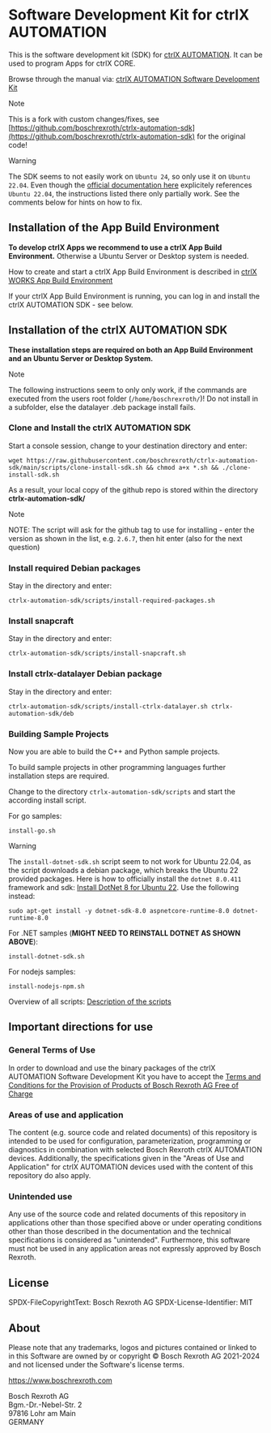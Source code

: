 # Software Development Kit for ctrlX AUTOMATION

This is the software development kit (SDK) for [ctrlX AUTOMATION](https://www.ctrlx-automation.com). It can be used to program Apps for ctrlX CORE.

Browse through the manual via: [ctrlX AUTOMATION Software Development Kit](https://boschrexroth.github.io/ctrlx-automation-sdk)

> [!NOTE]  
> This is a fork with custom changes/fixes, see [https://github.com/boschrexroth/ctrlx-automation-sdk](https://github.com/boschrexroth/ctrlx-automation-sdk) for the original code!

> [!WARNING]
> The SDK seems to not easily work on `Ubuntu 24`, so only use it on `Ubuntu 22.04`. Even though the [official documentation here](https://boschrexroth.github.io/ctrlx-automation-sdk/latest/setup_windows_virtualbox_ubuntu.html) explicitely references `Ubuntu 22.04`, the instructions listed there only partially work. See the comments below for hints on how to fix.

## Installation of the App Build Environment

__To develop ctrlX Apps we recommend to use a ctrlX App Build Environment.__ Otherwise a Ubuntu Server or Desktop system is needed.

How to create and start a ctrlX App Build Environment is described in [ctrlX WORKS App Build Environment](https://boschrexroth.github.io/ctrlx-automation-sdk/setup_qemu_ctrlx_works.html)

If your ctrlX App Build Environment is running, you can log in and install the ctrlX AUTOMATION SDK - see below.

## Installation of the ctrlX AUTOMATION SDK

__These installation steps are required on both an App Build Environment and an Ubuntu Server or Desktop System.__

> [!NOTE]  
> The following instructions seem to only only work, if the commands are executed from the users root folder (`/home/boschrexroth/`)! Do not install in a subfolder, else the datalayer .deb package install fails.

### Clone and Install the ctrlX AUTOMATION SDK

Start a console session, change to your destination directory and enter:

	wget https://raw.githubusercontent.com/boschrexroth/ctrlx-automation-sdk/main/scripts/clone-install-sdk.sh && chmod a+x *.sh && ./clone-install-sdk.sh

As a result, your local copy of the github repo is stored within the directory __ctrlx-automation-sdk/__

> [!NOTE]  
> NOTE: The script will ask for the github tag to use for installing - enter the version as shown in the list, e.g. `2.6.7`, then hit enter (also for the next question)

### Install required Debian packages

Stay in the directory and enter:

	ctrlx-automation-sdk/scripts/install-required-packages.sh

### Install snapcraft

Stay in the directory and enter:

	ctrlx-automation-sdk/scripts/install-snapcraft.sh

### Install ctrlx-datalayer Debian package

Stay in the directory and enter:

	ctrlx-automation-sdk/scripts/install-ctrlx-datalayer.sh ctrlx-automation-sdk/deb

### Building Sample Projects

Now you are able to build the C++ and Python sample projects.

To build sample projects in other programming languages further installation steps are required.

Change to the directory `ctrlx-automation-sdk/scripts` and start the according install script.

For go samples:

	install-go.sh

> [!WARNING]  
> The `install-dotnet-sdk.sh` script seem to not work for Ubuntu 22.04, as the script downloads a debian package, which breaks the Ubuntu 22 provided packages. Here is how to officially install the `dotnet 8.0.411` framework and sdk: [Install DotNet 8 for Ubuntu 22](https://learn.microsoft.com/de-de/dotnet/core/install/linux-ubuntu-install?tabs=dotnet8&pivots=os-linux-ubuntu-2204).
> Use the following instead:
	
	sudo apt-get install -y dotnet-sdk-8.0 aspnetcore-runtime-8.0 dotnet-runtime-8.0

For .NET samples (**MIGHT NEED TO REINSTALL DOTNET AS SHOWN ABOVE**):

	install-dotnet-sdk.sh

For nodejs samples:

	install-nodejs-npm.sh

Overview of all scripts: [Description of the scripts](scripts/README.md)

## Important directions for use

### General Terms of Use

In order to download and use the binary packages of the ctrlX AUTOMATION Software Development Kit you have to accept the [Terms and Conditions for the Provision of Products of Bosch Rexroth AG Free of Charge](https://dc-corp.resource.bosch.com/media/xc/homepage/TC_for_provision_of_products_free_of_charge.pdf)

### Areas of use and application

The content (e.g. source code and related documents) of this repository is intended to be used for configuration, parameterization, programming or diagnostics in combination with selected Bosch Rexroth ctrlX AUTOMATION devices.
Additionally, the specifications given in the "Areas of Use and Application" for ctrlX AUTOMATION devices used with the content of this repository do also apply.

### Unintended use

Any use of the source code and related documents of this repository in applications other than those specified above or under operating conditions other than those described in the documentation and the technical specifications is considered as "unintended". Furthermore, this software must not be used in any application areas not expressly approved by Bosch Rexroth.

## License

SPDX-FileCopyrightText: Bosch Rexroth AG
SPDX-License-Identifier: MIT

## About

Please note that any trademarks, logos and pictures contained or linked to in this Software are owned by or copyright © Bosch Rexroth AG 2021-2024 and not licensed under the Software's license terms.

<https://www.boschrexroth.com>

Bosch Rexroth AG  
Bgm.-Dr.-Nebel-Str. 2  
97816 Lohr am Main  
GERMANY

